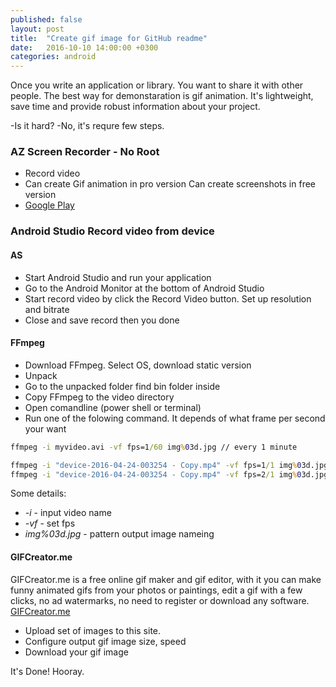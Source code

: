 ```yaml
---
published: false
layout: post
title:  "Create gif image for GitHub readme"
date:   2016-10-10 14:00:00 +0300
categories: android
---
```


Once you write an application or library. You want to share it with other people. The best way for demonstaration is gif animation. It's lightweight, save time and provide robust information about your project.

-Is it hard?
-No, it's requre few steps.

### AZ Screen Recorder - No Root

* Record video
* Can create Gif animation in pro version
Can create screenshots in free version
* [Google Play](https://play.google.com/store/apps/details?id=com.hecorat.screenrecorder.free> )

### Android Studio Record video from device

#### AS

* Start Android Studio and run your application
* Go to the Android Monitor at the bottom of Android Studio
* Start record video by click the Record Video button. Set up resolution and bitrate
* Close and save record then you done

#### FFmpeg

* Download FFmpeg. Select OS, download static version
* Unpack
* Go to the unpacked folder find bin folder inside
* Copy FFmpeg to the video directory
* Open comandline (power shell or terminal)
* Run one of the folowing command. It depends of what frame per second your want 

```bat
ffmpeg -i myvideo.avi -vf fps=1/60 img%03d.jpg // every 1 minute

ffmpeg -i "device-2016-04-24-003254 - Copy.mp4" -vf fps=1/1 img%03d.jpg // every 1 second
ffmpeg -i "device-2016-04-24-003254 - Copy.mp4" -vf fps=2/1 img%03d.jpg // every 1/2 second
```

Some details:

* *-i* - input video name
* *-vf* - set fps
* *img%03d.jpg* - pattern output image nameing

#### GIFCreator.me

GIFCreator.me is a free online gif maker and gif editor, with it you can make funny animated gifs from your photos or paintings, edit a gif with a few clicks, no ad watermarks, no need to register or download any software.
[GIFCreator.me](http://gifcreator.me/)

* Upload set of images to this site.
* Configure output gif image size, speed
* Download your gif image

It's Done! Hooray. 
